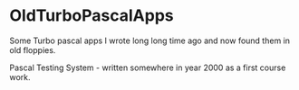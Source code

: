 # OldTurboPascalApps
Some Turbo pascal apps I wrote long long time ago and now found them in old floppies.

Pascal Testing System - written somewhere in year 2000 as a first course work.
